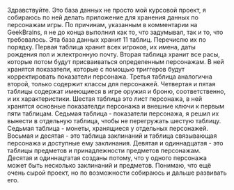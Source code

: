 Здравствуйте. Это база данных не просто мой курсовой проект, я собираюсь по ней делать приложение для хранения данных по персонажам игры. По причинам, указанным в комментарии на GeekBrains, я не до конца выполнил как то, что задумывал, так и то, что требовалось.
Эта база данных хранит 11 таблиц. Перечислю их по порядку.
Первая таблица хранит всех игроков, их имена, даты рождения пол и жлектронную почту.
Вторая таблица хранит все расы, которые потом будут присваиваться определенным персонажам. В ней хранятся показатели, которые с помощью триггеров будут корректировать показатели персонажа.
Третья таблица аналогична второй, только содержит классы для персонажей.
Четвертая и пятая таблицы содержат имеющиеся в игре оружия и броню, соответственно, и их характеристики.
Шестая таблица это лист персонажа, в ней хранятся основные показателди персонажа и внешние ключи к первым пяти таблицам.
Седьмая таблица - показатели персонажа, я решил их вынести в отдельную таблица, чтобы не перегружать шестую таблицу.
Седьмая таблица - монеты, хранящиеся у отдельных персонажей.
Восьмая и десятая - это таблица заклинаний и таблица связывающая персонажа и доступные ему заклинания.
Девятая и одиннадцатая - это таблицы предметов и принадлежности предметов персонажам.
Десятая и одиннацтатая созданы потому, что у одного персонажа может быть несколько заклинаний и предметов.
Понимаю, что ещё очень сырой проект, но по возможности собираюсь и дальше развивать его.